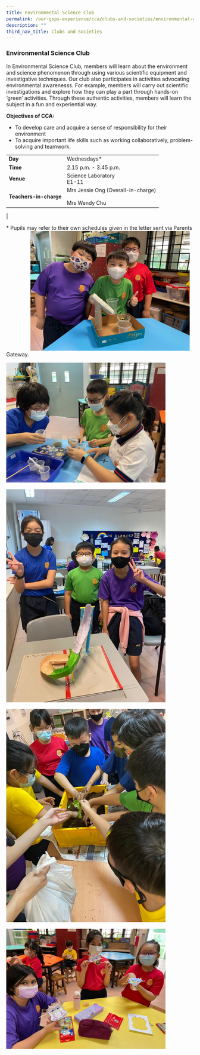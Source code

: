 ```yaml
---
title: Environmental Science Club
permalink: /our-gsps-experience/cca/clubs-and-societies/environmental-club/
description: ""
third_nav_title: Clubs and Societies
---
```

### **Environmental Science Club**


In Environmental Science Club, members will learn about the environment and science phenomenon through using various scientific equipment and investigative techniques.&nbsp;Our club also participates in activities advocating environmental awarenesss. For example, members will carry out scientific investigations and explore how they can play a part through hands-on ‘green’ activities. Through these authentic activities, members will learn the subject in a fun and experiential way.

**Objectives of CCA:**

*   To develop care and acquire a sense of responsibility for their environment
*   To acquire important life skills such as working collaboratively, problem-solving and teamwork.

|  |  |
|---|---|
| **Day** | Wednesdays* |
| **Time** |  2.15 p.m. - 3.45 p.m. |
| **Venue** | Science Laboratory<br>E1-11 |
| **Teachers-in-charge** | Mrs Jessie Ong (Overall-in-charge)<br><br>Mrs Wendy Chu |
|

\* Pupils may refer to their own schedules given in the letter sent via Parents Gateway.
<img src="/images/environmentalclub1.jpg" style="width:85%; margin-bottom:15px">

<img src="/images/environmentalclub2.jpg" style="width:85%; margin-bottom:15px">

<img src="/images/environmentalclub3.jpg" style="width:85%; margin-bottom:15px">

<img src="/images/environmentalclub4.jpg" style="width:85%; margin-bottom:15px">

<img src="/images/environmentalclub5.jpg" style="width:85%">